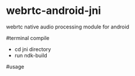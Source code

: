 # webrtc-android-jni
webrtc native audio processing module for android

#terminal compile
* cd jni directory
* run ndk-build

#usage
